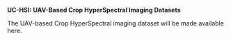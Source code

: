 **UC-HSI:** **UAV-Based Crop HyperSpectral Imaging Datasets**

The UAV-based Crop HyperSpectral imaging dataset will be made available here.
